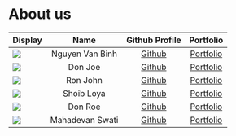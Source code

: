 # About us

Display | Name | Github Profile | Portfolio 
--------|:----:|:--------------:|:---------:
![](https://via.placeholder.com/100.png?text=Photo) | Nguyen Van Binh | [Github](https://github.com/nvbinh15) | [Portfolio](docs/team/nguyenvanbinh.md)
![](https://via.placeholder.com/100.png?text=Photo) | Don Joe | [Github](https://github.com/) | [Portfolio](docs/team/johndoe.md)
![](https://via.placeholder.com/100.png?text=Photo) | Ron John | [Github](https://github.com/) | [Portfolio](docs/team/johndoe.md)
![](https://via.placeholder.com/100.png?text=Photo) | Shoib Loya | [Github](https://github.com/) | [Portfolio](docs/team/johndoe.md)
![](https://via.placeholder.com/100.png?text=Photo) | Don Roe | [Github](https://github.com/) | [Portfolio](docs/team/johndoe.md)
![](https://via.placeholder.com/100.png?text=Photo) | Mahadevan Swati | [Github](https://github.com/) | [Portfolio](docs/team/johndoe.md)
